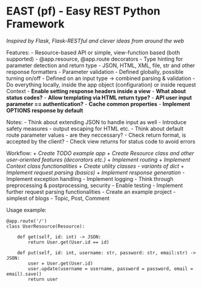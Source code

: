 EAST (pf) - Easy REST Python Framework
================================================================================
_Inspired by Flask, Flask-RESTful and clever ideas from around the web_

Features:
    - Resource-based API or simple, view-function based (both supported)
        - @app.resource, @app.route decorators
    - Type hinting for parameter detection and return type
        - JSON, HTML, XML, file, str and other response formatters
    - Parameter validation
        - Defined globally, possible turning on/off
        - Defined on an input type -> combined parsing & validation
    - Do everything locally, inside the app object (configuration) or inside request Context
    - **Enable setting response headers inside a view**
    - **What about status codes?**
    - **Allow templating via HTML return type?**
    - **API user input parameter == authentication?**
    - **Cache common properties**
    - **Implement OPTIONS response by default**

Notes:
    - Think about extending JSON to handle input as well
    - Introduce safety measures - output escaping for HTML etc.
    - Think about default route parameter values - are they neccessary?
    - Check return format, is accepted by the client?
    - Check view returns for status code to avoid errors

Workflow:
    + _Create TODO example app_
    + _Create Resource class and other user-oriented features (decorators etc.)_
    + _Implement routing_
    + _Implement Context class functionalities_
    + _Create utility classes - variants of dict_
    + _Implement request parsing (basics)_
    + _Implement response generation_
    - Implement exception handling
    - Implement logging
    - Think through preprocessing & postprocessing, security
    - Enable testing
    - Implement further request parsing functionalities
    - Create an example project - simplest of blogs - Topic, Post, Comment

Usage example:

    @app.route('/')
    class UserResource(Resource):
        
        def get(self, id: int) -> JSON:
            return User.get(User.id == id)

        def put(self, id: int, username: str, password: str, email:str) -> JSON:
            user = User.get(User.id)
            user.update(username = username, password = password, email = email).save()
            return user

